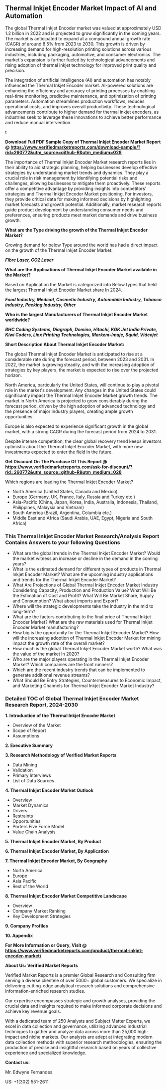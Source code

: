 <h2>Thermal Inkjet Encoder Market Impact of AI and Automation</h2><p>The global Thermal Inkjet Encoder market was valued at approximately USD 1.2 billion in 2022 and is projected to grow significantly in the coming years. The market is anticipated to expand at a compound annual growth rate (CAGR) of around 8.5% from 2023 to 2030. This growth is driven by increasing demand for high-resolution printing solutions across various industries, including packaging, automotive, and consumer electronics. The market's expansion is further fueled by technological advancements and rising adoption of thermal inkjet technology for improved print quality and precision.</p><p>The integration of artificial intelligence (AI) and automation has notably influenced the Thermal Inkjet Encoder market. AI-powered solutions are enhancing the efficiency and accuracy of printing processes by enabling real-time monitoring, predictive maintenance, and optimization of printing parameters. Automation streamlines production workflows, reduces operational costs, and improves overall productivity. These technological advancements contribute to higher demand for thermal inkjet encoders, as industries seek to leverage these innovations to achieve better performance and reduce manual intervention.</p>t</p><p id="" class=""><strong>Download Full PDF Sample Copy of Thermal Inkjet Encoder Market Report @ <a href="https://www.verifiedmarketreports.com/download-sample/?rid=260772&utm_source=github-R&utm_medium=028" target="_blank">https://www.verifiedmarketreports.com/download-sample/?rid=260772&utm_source=github-R&utm_medium=028</a></strong></p><p>The importance of&nbsp;Thermal Inkjet Encoder Market research reports lies in their ability to aid strategic planning, helping businesses develop effective strategies by understanding market trends and dynamics. They play a crucial role in risk management by identifying potential risks and challenges, allowing businesses to mitigate them proactively. These reports offer a competitive advantage by providing insights into competitors' strategies and Thermal Inkjet Encoder Market positioning. For investors, they provide critical data for making informed decisions by highlighting market forecasts and growth potential. Additionally, market research reports guide product development by understanding consumer needs and preferences, ensuring products meet market demands and drive business growth.</p><p><strong>What are the&nbsp;Type driving the growth of the Thermal Inkjet Encoder Market?</strong></p><p id="" class="">Growing demand for below Type around the world has had a direct impact on the growth of the Thermal Inkjet Encoder Market:</p><em><strong>Fibre Laser, CO2 Laser</strong></em></p><strong>What are the&nbsp;Applications&nbsp;of Thermal Inkjet Encoder Market available in the Market?</strong></p><p id="" class="">Based on Application the Market is categorized into Below types that held the largest Thermal Inkjet Encoder Market share In 2024.</p><em><strong>Food Industry, Medical, Cosmetic Industry, Automobile Industry, Tobacco industry, Packing Industry, Other</strong></em></p><strong>Who is the largest Manufacturers of Thermal Inkjet Encoder Market worldwide?</strong></p><p><em><strong>BHC Coding Systems, Diagraph, Domino, Hitachi, KGK Jet India Private, Kiwi Coders, Linx Printing Technologies, Markem-Imaje, Squid, Videojet</strong></em></p><p id="" class=""><strong>Short Description About Thermal Inkjet Encoder Market:</strong></p><p>The global Thermal Inkjet Encoder Market is anticipated to rise at a considerable rate during the forecast period, between 2023 and 2031. In 2022, the market is growing steadily, and with the increasing adoption of strategies by key players, the market is expected to rise over the projected horizon.</p><p>North America, particularly the United States, will continue to play a pivotal role in the market's development. Any changes in the United States could significantly impact the Thermal Inkjet Encoder Market growth trends. The market in North America is projected to grow considerably during the forecast period, driven by the high adoption of advanced technology and the presence of major industry players, creating ample growth opportunities.</p><p>Europe is also expected to experience significant growth in the global market, with a strong CAGR during the forecast period from 2024 to 2031.</p><p>Despite intense competition, the clear global recovery trend keeps investors optimistic about the Thermal Inkjet Encoder Market, with more new investments expected to enter the field in the future.</p><p id="" class=""><strong>Get Discount On The Purchase Of This Report @ <a href="https://www.verifiedmarketreports.com/ask-for-discount/?rid=260772&utm_source=github-R&utm_medium=028" target="_blank">https://www.verifiedmarketreports.com/ask-for-discount/?rid=260772&utm_source=github-R&utm_medium=028</a></strong></p>Which regions are leading the Thermal Inkjet Encoder Market?</p><ul><li>North America (United States, Canada and Mexico)</li><li>Europe (Germany, UK, France, Italy, Russia and Turkey etc.)</li><li>Asia-Pacific (China, Japan, Korea, India, Australia, Indonesia, Thailand, Philippines, Malaysia and Vietnam)</li><li>South America (Brazil, Argentina, Columbia etc.)</li><li>Middle East and Africa (Saudi Arabia, UAE, Egypt, Nigeria and South Africa)</li></ul><h3 id="" class="">This Thermal Inkjet Encoder Market Research/Analysis Report Contains Answers to your following Questions</h3><ul><li>What are the global trends in the Thermal Inkjet Encoder Market? Would the market witness an increase or decline in the demand in the coming years?</li><li>What is the estimated demand for different types of products in Thermal Inkjet Encoder Market? What are the upcoming industry applications and trends for the Thermal Inkjet Encoder Market?</li><li>What Are Projections of Global Thermal Inkjet Encoder Market Industry Considering Capacity, Production and Production Value? What Will Be the Estimation of Cost and Profit? What Will Be Market Share, Supply and Consumption? What about imports and Export?</li><li>Where will the strategic developments take the industry in the mid to long-term?</li><li>What are the factors contributing to the final price of Thermal Inkjet Encoder Market? What are the raw materials used for Thermal Inkjet Encoder Market manufacturing?</li><li>How big is the opportunity for the Thermal Inkjet Encoder Market? How will the increasing adoption of Thermal Inkjet Encoder Market for mining impact the growth rate of the overall market?</li><li>How much is the global Thermal Inkjet Encoder Market worth? What was the value of the market In 2020?</li><li>Who are the major players operating in the Thermal Inkjet Encoder Market? Which companies are the front runners?</li><li>Which are the recent industry trends that can be implemented to generate additional revenue streams?</li><li>What Should Be Entry Strategies, Countermeasures to Economic Impact, and Marketing Channels for Thermal Inkjet Encoder Market Industry?</li></ul><h3 id="" class="">Detailed TOC of Global Thermal Inkjet Encoder Market Research Report, 2024-2030</h3><p id="" class=""><strong>1. Introduction of the Thermal Inkjet Encoder Market</strong></p><ul><li>Overview of the Market</li><li>Scope of Report</li><li>Assumptions</li></ul><p id="" class=""><strong>2. Executive Summary</strong></p><p id="" class=""><strong>3. Research Methodology of Verified Market Reports</strong></p><ul><li>Data Mining</li><li>Validation</li><li>Primary Interviews</li><li>List of Data Sources</li></ul><p id="" class=""><strong>4. Thermal Inkjet Encoder Market Outlook</strong></p><ul><li>Overview</li><li>Market Dynamics</li><li>Drivers</li><li>Restraints</li><li>Opportunities</li><li>Porters Five Force Model</li><li>Value Chain Analysis</li></ul><p id="" class=""><strong>5. Thermal Inkjet Encoder Market, By Product</strong></p><p id="" class=""><strong>6. Thermal Inkjet Encoder Market, By Application</strong></p><p id="" class=""><strong>7. Thermal Inkjet Encoder Market, By Geography</strong></p><ul><li>North America</li><li>Europe</li><li>Asia Pacific</li><li>Rest of the World</li></ul><p id="" class=""><strong>8. Thermal Inkjet Encoder Market Competitive Landscape</strong></p><ul><li>Overview</li><li>Company Market Ranking</li><li>Key Development Strategies</li></ul><p id="" class=""><strong>9. Company Profiles</strong></p><p id="" class=""><strong>10. Appendix</strong></p><p id="" class=""><strong>For More Information or Query, Visit @ <a href="https://www.verifiedmarketreports.com/product/thermal-inkjet-encoder-market/" target="_blank">https://www.verifiedmarketreports.com/product/thermal-inkjet-encoder-market/</a></strong></p><p id="" class=""><strong>About Us: Verified Market Reports</strong></p><p id="" class="">Verified Market Reports is a premier Global Research and Consulting firm serving a diverse clientele of over 5000+ global customers. We specialize in delivering cutting-edge analytical research solutions and comprehensive information-enriched research studies.</p><p id="" class="">Our expertise encompasses strategic and growth analyses, providing the crucial data and insights required to make informed corporate decisions and achieve key revenue goals.</p><p id="" class="">With a dedicated team of 250 Analysts and Subject Matter Experts, we excel in data collection and governance, utilizing advanced industrial techniques to gather and analyze data across more than 25,000 high-impact and niche markets. Our analysts are adept at integrating modern data collection methods with superior research methodologies, ensuring the production of precise and insightful research based on years of collective experience and specialized knowledge.</p><p id="" class=""><strong>Contact us:</strong></p><p id="" class="">Mr. Edwyne Fernandes</p><p id="" class="">US: +1(302) 551-2611</p>